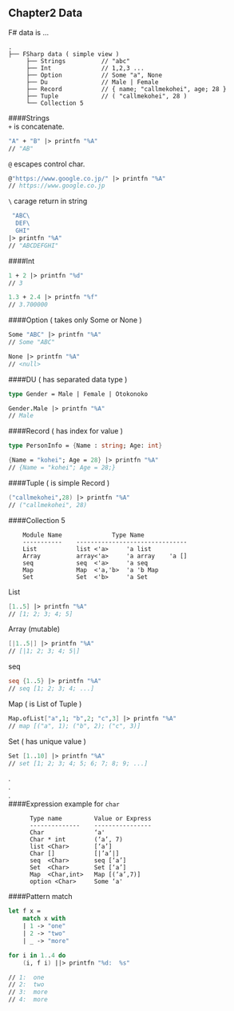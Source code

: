 Chapter2 Data
---

F# data is ...
```text
.
├── FSharp data ( simple view )
     ├── Strings          // "abc"
     ├── Int              // 1,2,3 ...
     ├── Option           // Some "a", None
     ├── Du               // Male | Female
     ├── Record           // { name; "callmekohei", age; 28 }
     ├── Tuple            // ( "callmekohei", 28 )
     └── Collection 5
```

####Strings  
`+` is concatenate.
```fsharp
"A" + "B" |> printfn "%A"
// "AB"
```

`@` escapes control char.
```fsharp
@"https://www.google.co.jp/" |> printfn "%A"
// https://www.google.co.jp
```

`\` carage return in string
```fsharp
 "ABC\
  DEF\
  GHI"
|> printfn "%A"
// "ABCDEFGHI"
```

####Int
```fsharp
1 + 2 |> printfn "%d"
// 3

1.3 + 2.4 |> printfn "%f"
// 3.700000
```

####Option ( takes only Some or None )
```fsharp
Some "ABC" |> printfn "%A"
// Some "ABC"

None |> printfn "%A"
// <null>
```

####DU ( has separated data type )
```fsharp
type Gender = Male | Female | Otokonoko

Gender.Male |> printfn "%A"
// Male
```

####Record ( has index for value )
```fsharp
type PersonInfo = {Name : string; Age: int}

{Name = "kohei"; Age = 28} |> printfn "%A"
// {Name = "kohei"; Age = 28;}
```

####Tuple ( is simple Record )
```fsharp
("callmekohei",28) |> printfn "%A"
// ("callmekohei", 28)
```

####Collection 5
```text
    Module Name              Type Name
    -----------    -------------------------------
    List           list <'a>     'a list
    Array          array<'a>     'a array    'a []
    seq            seq  <'a>     'a seq
    Map            Map  <'a,'b>  'a 'b Map
    Set            Set  <'b>     'a Set
```

List
```fsharp
[1..5] |> printfn "%A"
// [1; 2; 3; 4; 5]
```

Array (mutable)
```fsharp
[|1..5|] |> printfn "%A"
// [|1; 2; 3; 4; 5|]
```

seq
```fsharp
seq {1..5} |> printfn "%A"
// seq [1; 2; 3; 4; ...]
```
Map ( is List of Tuple )
```fsharp
Map.ofList["a",1; "b",2; "c",3] |> printfn "%A"
// map [("a", 1); ("b", 2); ("c", 3)]
```

Set ( has unique value )
```fsharp
Set [1..10] |> printfn "%A"
// set [1; 2; 3; 4; 5; 6; 7; 8; 9; ...] 
```
.  
.  
.  
####Expression
example for `char`
```
      Type name         Value or Express
      --------------    ----------------
      Char              ‘a'
      Char * int        (‘a’, 7)
      list <Char>       [‘a’]
      Char []           [|’a’|]
      seq  <Char>       seq [‘a’]
      Set  <Char>       Set [‘a’]
      Map  <Char,int>   Map [(‘a’,7)]
      option <Char>     Some ‘a'
```

####Pattern match
```fsharp
let f x =
    match x with
    | 1 -> "one"
    | 2 -> "two"
    | _ -> "more"

for i in 1..4 do
    (i, f i) ||> printfn "%d:  %s"

// 1:  one
// 2:  two
// 3:  more
// 4:  more
```
